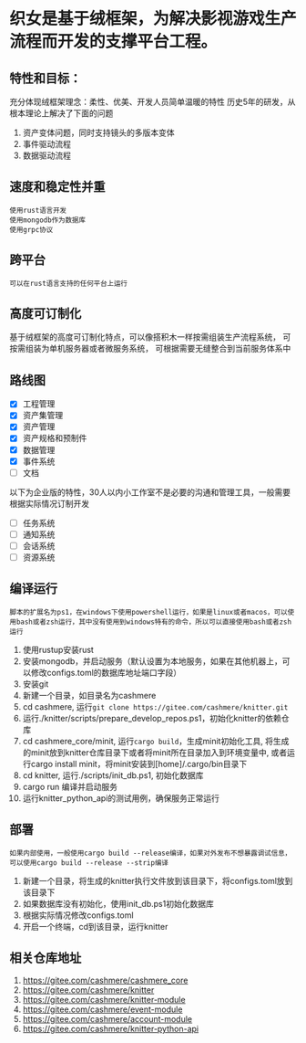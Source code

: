 # 织女是基于绒框架，为解决影视游戏生产流程而开发的支撑平台工程。

## 特性和目标：
  
  充分体现绒框架理念：柔性、优美、开发人员简单温暖的特性
  历史5年的研发，从根本理论上解决了下面的问题

  1. 资产变体问题，同时支持镜头的多版本变体
  2. 事件驱动流程
  3. 数据驱动流程

## 速度和稳定性并重

    使用rust语言开发
    使用mongodb作为数据库
    使用grpc协议

## 跨平台

    可以在rust语言支持的任何平台上运行

## 高度可订制化

  基于绒框架的高度可订制化特点，可以像搭积木一样按需组装生产流程系统，
  可按需组装为单机服务器或者微服务系统，
  可根据需要无缝整合到当前服务体系中

## 路线图

  - [x] 工程管理
  - [x] 资产集管理
  - [x] 资产管理
  - [x] 资产规格和预制件
  - [x] 数据管理
  - [x] 事件系统
  - [ ] 文档

以下为企业版的特性，30人以内小工作室不是必要的沟通和管理工具，一般需要根据实际情况订制开发
  - [ ] 任务系统
  - [ ] 通知系统
  - [ ] 会话系统
  - [ ] 资源系统

## 编译运行

    脚本的扩展名为ps1，在windows下使用powershell运行，如果是linux或者macos，可以使用bash或者zsh运行，其中没有使用到windows特有的命令，所以可以直接使用bash或者zsh运行

  1. 使用rustup安装rust
  2. 安装mongodb，并启动服务（默认设置为本地服务，如果在其他机器上，可以修改configs.toml的数据库地址端口字段）
  3. 安装git
  4. 新建一个目录，如目录名为cashmere
  5. cd cashmere, 运行`git clone https://gitee.com/cashmere/knitter.git`
  6. 运行./knitter/scripts/prepare_develop_repos.ps1，初始化knitter的依赖仓库
  7. cd cashmere_core/minit, 运行`cargo build`，生成minit初始化工具, 将生成的minit放到knitter仓库目录下或者将minit所在目录加入到环境变量中, 或者运行cargo install minit，将minit安装到\[home\]/.cargo/bin目录下
  8. cd knitter, 运行./scripts/init_db.ps1, 初始化数据库
  9.  cargo run 编译并启动服务
  10. 运行knitter_python_api的测试用例，确保服务正常运行

## 部署

    如果内部使用，一般使用cargo build --release编译，如果对外发布不想暴露调试信息，可以使用cargo build --release --strip编译

  1. 新建一个目录，将生成的knitter执行文件放到该目录下，将configs.toml放到该目录下
  2. 如果数据库没有初始化，使用init_db.ps1初始化数据库
  3. 根据实际情况修改configs.toml
  4. 开启一个终端，cd到该目录，运行knitter
  
## 相关仓库地址

  1. https://gitee.com/cashmere/cashmere_core
  2. https://gitee.com/cashmere/knitter
  3. https://gitee.com/cashmere/knitter-module
  4. https://gitee.com/cashmere/event-module
  5. https://gitee.com/cashmere/account-module
  6. https://gitee.com/cashmere/knitter-python-api